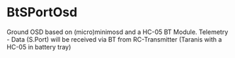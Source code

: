 # BtSPortOsd
Ground OSD based on (micro)minimosd and a HC-05 BT Module. Telemetry - Data (S.Port) will be received via BT from RC-Transmitter (Taranis with a HC-05 in battery tray)
